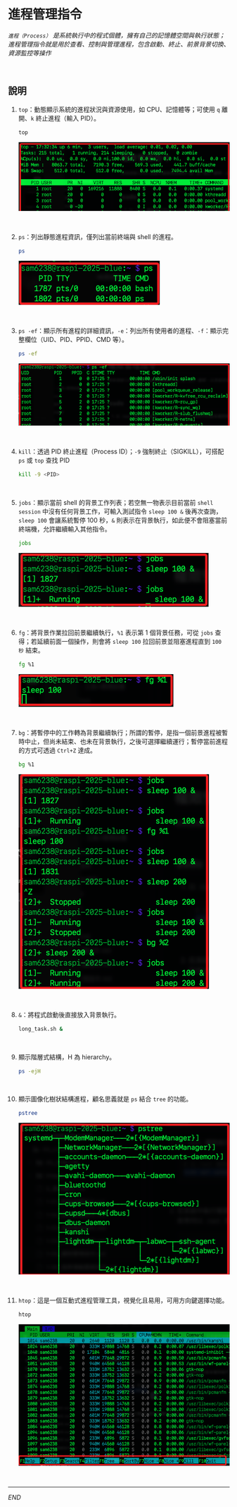 # 進程管理指令

_`進程（Process）` 是系統執行中的程式個體，擁有自己的記憶體空間與執行狀態；進程管理指令就是用於查看、控制與管理進程，包含啟動、終止、前景背景切換、資源監控等操作_

<br>

## 說明

1. `top`：動態顯示系統的進程狀況與資源使用，如 CPU、記憶體等；可使用 `q` 離開、`k` 終止進程（輸入 PID）。

    ```bash
    top
    ```

    ![](images/img_35.png)

<br>

2. `ps`：列出靜態進程資訊，僅列出當前終端與 shell 的進程。

    ```bash
    ps
    ```

    ![](images/img_36.png)

<br>

3. `ps -ef`：顯示所有進程的詳細資訊，`-e`：列出所有使用者的進程、`-f`：顯示完整欄位（UID、PID、PPID、CMD 等）。

    ```bash
    ps -ef
    ```

    ![](images/img_37.png)

<br>

4. `kill`：透過 PID 終止進程（Process ID）；`-9` 強制終止（SIGKILL），可搭配 `ps` 或 `top` 查找 PID

    ```bash
    kill -9 <PID>
    ```

<br>

5. `jobs`：顯示當前 shell 的背景工作列表；若空無一物表示目前當前 `shell session` 中沒有任何背景工作，可輸入測試指令 `sleep 100 &` 後再次查詢，`sleep 100` 會讓系統暫停 100 秒，`&` 則表示在背景執行，如此便不會阻塞當前終端機，允許繼續輸入其他指令。

    ```bash
    jobs
    ```

    ![](images/img_38.png)

<br>

6. `fg`：將背景作業拉回前景繼續執行，`%1` 表示第 1 個背景任務，可從 `jobs` 查得；若延續前面一個操作，則會將 `sleep 100` 拉回前景並阻塞進程直到 `100 秒` 結束。

    ```bash
    fg %1
    ```

    ![](images/img_39.png)

<br>

7. `bg`：將暫停中的工作轉為背景繼續執行；所謂的暫停，是指一個前景進程被暫時中止，但尚未結束、也未在背景執行，之後可選擇繼續運行；暫停當前進程的方式可透過 `Ctrl+Z` 達成。

    ```bash
    bg %1
    ```

    ![](images/img_40.png)

<br>

8. `&`：將程式啟動後直接放入背景執行。

    ```bash
    long_task.sh &
    ```

<br>

9. 顯示階層式結構，H 為 hierarchy。

    ```bash
    ps -ejH
    ```

<br>

10. 顯示圖像化樹狀結構進程，顧名思義就是 `ps` 結合 `tree` 的功能。

    ```bash
    pstree
    ```

    ![](images/img_42.png)

<br>

11. `htop`：這是一個互動式進程管理工具，視覺化且易用，可用方向鍵選擇功能。

    ```bash
    htop
    ```

    ![](images/img_41.png)

<br>

___

_END_